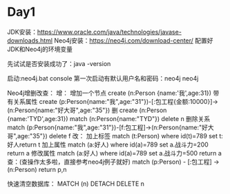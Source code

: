 # Day1
JDK安装：https://www.oracle.com/java/technologies/javase-downloads.html
Neo4j安装：https://neo4j.com/download-center/
配置好JDK和Neo4j的环境变量
 
先试试是否安装成功了：java -version

启动:neo4j.bat console
第一次启动有默认用户名和密码：neo4j neo4j 
 

Neo4j增删改查：
增：
增加一个节点
create (n:Person {name:'我',age:31})
带有关系属性
create (p:Person{name:"我",age:"31"})-[:包工程{金额:10000}]->(n:Person{name:"好大哥",age:"35"})
删
create (n:Person {name:'TYD',age:31})
match (n:Person{name:"TYD"}) delete n
删除关系
match (p:Person{name:"我",age:"31"})-[f:包工程]->(n:Person{name:"好大哥",age:"35"})
 delete f
改：
加上标签
match (t:Person) where id(t)=789 set t:好人return t
加上属性
match (a:好人) where id(a)=789 set a.战斗力=200 return a
修改属性
match (a:好人) where id(a)=789 set a.战斗力=500 return a
查：(查操作太多啦，直接参考neo4j例子就好)
match (p:Person) - [:包工程] -> (n:Person) return p,n

快速清空数据库：
MATCH (n)
DETACH DELETE n
